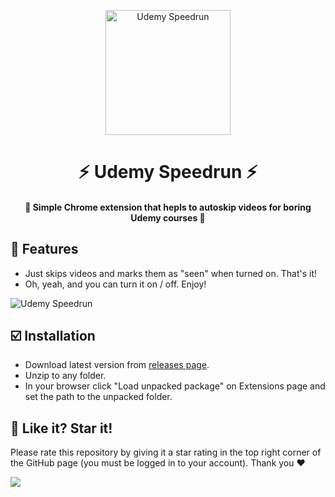 <p align="center">
	<img src="https://i.ibb.co/vDr07Dh/logo.png" alt="Udemy Speedrun" width="200px"/>
</p>

<h1 align="center">
    ⚡️ Udemy Speedrun ⚡️
</h1>

<h4 align="center">
    🧩 Simple Chrome extension that hepls to autoskip videos for boring Udemy courses 🧩
</h4>

## 💫 **Features**

- Just skips videos and marks them as "seen" when turned on. That's it!
- Oh, yeah, and you can turn it on / off. Enjoy!

<img src="https://i.ibb.co/hCrYVTv/2024-10-15-224454854.png" alt="Udemy Speedrun"/>

## ☑️ **Installation**

- Download latest version from [releases page](https://github.com/NightStrang6r/UdemySpeedrun/releases).
- Unzip to any folder.
- In your browser click "Load unpacked package" on Extensions page and set the path to the unpacked folder.

## 🎉 **Like it? Star it!**

Please rate this repository by giving it a star rating in the top right corner of the GitHub page (you must be logged in to your account). Thank you ❤️

![](https://i.ibb.co/x3hFFvf/2022-08-18-132617815.png)